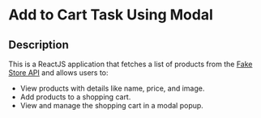 # Add to Cart Task Using Modal

## Description
This is a ReactJS application that fetches a list of products from the [Fake Store API](https://fakestoreapi.com/) and allows users to:
- View products with details like name, price, and image.
- Add products to a shopping cart.
- View and manage the shopping cart in a modal popup.
